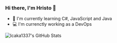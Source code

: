 ### Hi there, I'm Hristo 👋
- 🌱 I'm currently learning C#, JavaScript and Java
- 💻 I'm currenctly working as a DevOps

<img align="left" alt="Icaka1337's GitHub Stats" src="https://github-readme-stats.vercel.app/api?username=Icaka1337&show_icons=true&hide_border=false&title_color=ff652f&icon_color=FFE400&bg_color=09131B&text_color=ffffff&border_color=0c1a25" />

<!--
**Icaka1337/Icaka1337** is a ✨ _special_ ✨ repository because its `README.md` (this file) appears on your GitHub profile.

Here are some ideas to get you started:

- 🔭 I’m currently working on ...
- 👯 I’m looking to collaborate on ...
- 🤔 I’m looking for help with ...
- 💬 Ask me about ...
- 📫 How to reach me: ...
- 😄 Pronouns: ...
- ⚡ Fun fact: ...
-->
